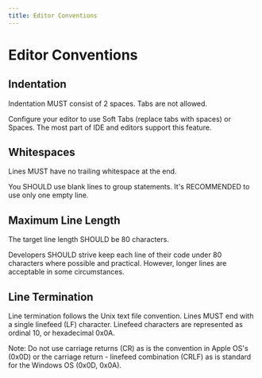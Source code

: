 ```yaml
---
title: Editor Conventions
---
```


# Editor Conventions


## Indentation

Indentation MUST consist of 2 spaces. Tabs are not allowed.

Configure your editor to use Soft Tabs (replace tabs with spaces) or Spaces.
The most part of IDE and editors support this feature.


## Whitespaces

Lines MUST have no trailing whitespace at the end.

You SHOULD use blank lines to group statements. It's RECOMMENDED to use only one empty line.


## Maximum Line Length

The target line length SHOULD be 80 characters.

Developers SHOULD strive keep each line of their code under 80 characters where possible and practical. However, longer lines are acceptable in some circumstances.


## Line Termination

Line termination follows the Unix text file convention. Lines MUST end with a single linefeed (LF) character. Linefeed characters are represented as ordinal 10, or hexadecimal 0x0A.

Note: Do not use carriage returns (CR) as is the convention in Apple OS's (0x0D) or the carriage return - linefeed combination (CRLF) as is standard for the Windows OS (0x0D, 0x0A).
